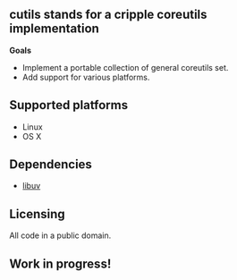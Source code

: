 ## cutils stands for a cripple coreutils implementation

**Goals**

* Implement a portable collection of general coreutils set.
* Add support for various platforms.

## Supported platforms

* Linux
* OS X

## Dependencies

* [libuv](https://github.com/libuv/libuv)

## Licensing

All code in a public domain.

## Work in progress!
